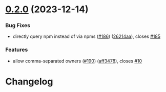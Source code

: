 # [0.2.0](https://github.com/JoshuaKGoldberg/tidelift-me-up/compare/0.1.7...0.2.0) (2023-12-14)

### Bug Fixes

- directly query npm instead of via npms ([#186](https://github.com/JoshuaKGoldberg/tidelift-me-up/issues/186)) ([26214aa](https://github.com/JoshuaKGoldberg/tidelift-me-up/commit/26214aa9af7528d8992ae503ac96ea4755b13abf)), closes [#185](https://github.com/JoshuaKGoldberg/tidelift-me-up/issues/185)

### Features

- allow comma-separated owners ([#190](https://github.com/JoshuaKGoldberg/tidelift-me-up/issues/190)) ([aff3478](https://github.com/JoshuaKGoldberg/tidelift-me-up/commit/aff3478c2baf4c7b7ab9ab381398c5b4ac961009)), closes [#10](https://github.com/JoshuaKGoldberg/tidelift-me-up/issues/10)

# Changelog
